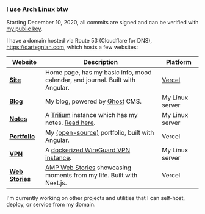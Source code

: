### I use Arch Linux btw

Starting December 10, 2020, all commits are signed and can be verified with [my public key](public_key.asc?raw=true).

I have a domain hosted via Route 53 (Cloudflare for DNS), https://dartegnian.com, which hosts a few websites:

| **Website**                                          | **Description**                                                                                                        | **Platform**                       |
|---------------------------------------------------|---------------------------------------------------------------------------------------------------------------------------|------------------------------------|
| [**Site**](https://dartegnian.com)                | Home page, has my basic info, mood calendar, and journal. Built with Angular.                                            | [Vercel](https://vercel.com/) |
| [**Blog**](https://blog.dartegnian.com)           | My blog, powered by [Ghost](https://ghost.org/) CMS.                                                                   | My Linux server    |
| [**Notes**](https://notes.dartegnian.com)         | A [Trilium](https://github.com/zadam/trilium) instance which has my notes. [Read here](https://notes.dartegnian.com/share/about).  |  My Linux server        |
| [**Portfolio**](https://portfolio.dartegnian.com) | My [(open-source)](https://github.com/Dartegnian/portfolio) portfolio, built with Angular.                             | Vercel                |
| [**VPN**](https://wg.dartegnian.com)              | A [dockerized WireGuard VPN instance](https://hub.docker.com/r/dartegnian/wg-easy-m3).                                 | My Linux server                 |
| [**Web Stories**](https://stories.dartegnian.com) | [AMP Web Stories](https://amp.dev/about/stories) showcasing moments from my life. Built with Next.js.                                                   | Vercel                 |

I'm currently working on other projects and utilities that I can self-host, deploy, or service from my domain.

<!--
<img src="/github-metrics.svg" alt="Metrics" width="100%">
-->
 

